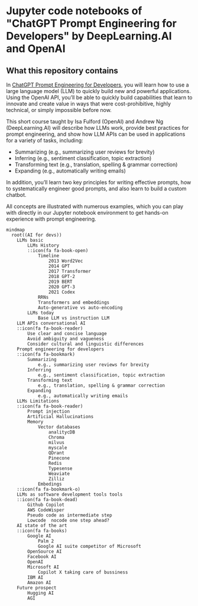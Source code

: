 # Jupyter code notebooks of "ChatGPT Prompt Engineering for Developers" by DeepLearning.AI and OpenAI

## What this repository contains

In [ChatGPT Prompt Engineering for Developers](https://www.deeplearning.ai/short-courses/chatgpt-prompt-engineering-for-developers/),
you will learn how to use a large language model (LLM) to quickly build new and powerful applications. Using the OpenAI
API, you’ll be able to quickly build capabilities that learn to innovate and create value in ways that were
cost-prohibitive, highly technical, or simply impossible before now.

This short course taught by Isa Fulford (OpenAI) and Andrew Ng (DeepLearning.AI) will describe how LLMs work, provide
best practices for prompt engineering, and show how LLM APIs can be used in applications for a variety of tasks,
including:

- Summarizing (e.g., summarizing user reviews for brevity)
- Inferring (e.g., sentiment classification, topic extraction)
- Transforming text (e.g., translation, spelling & grammar correction)
- Expanding (e.g., automatically writing emails)

In addition, you’ll learn two key principles for writing effective prompts, how to systematically engineer good prompts,
and also learn to build a custom chatbot.

All concepts are illustrated with numerous examples, which you can play with directly in our Jupyter notebook
environment to get hands-on experience with prompt engineering.

```mermaid
mindmap
  root((AI for devs))
    LLMs basic
        LLMs History
        ::icon(fa fa-book-open)
            Timeline
                2013 Word2Vec
                2014 GPT
                2017 Transformer
                2018 GPT-2
                2019 BERT
                2020 GPT-3
                2021 Codex
            RRNs
            Transformers and embeddings
            Auto-generative vs auto-encoding
        LLMs today
            Base LLM vs instruction LLM
    LLM APIs conversational AI
    ::icon(fa fa-book-reader)
        Use clear and concise language
        Avoid ambiguity and vagueness
        Consider cultural and linguistic differences
    Prompt engineering for developers
    ::icon(fa fa-bookmark)
        Summarizing
            e.g., summarizing user reviews for brevity
        Inferring
            e.g., sentiment classification, topic extraction
        Transforming text
            e.g., translation, spelling & grammar correction
        Expanding
            e.g., automatically writing emails
    LLMs Limitations
    ::icon(fa fa-book-reader)
        Prompt injection
        Artificial Hallucinations
        Memory
            Vector databases
                analitycDB
                Chroma
                milvus
                myscale
                QDrant
                Pinecone
                Redis
                Typesense
                Weaviate
                Zilliz
            Embedings
    ::icon(fa fa-bookmark-o)
    LLMs as software development tools tools
    ::icon(fa fa-book-dead)
        Github Copilot
        AWS CodeWisper
        Pseudo code as intermediate step
        Lowcode  nocode one step ahead?
    AI state of the art
    ::icon(fa fa-books)
        Google AI
            Palm 2
            Google AI suite competitor of Microsoft
        OpenSource AI
        Facebook AI
        OpenAI
        Microsoft AI
            Copilot X taking care of bussiness
        IBM AI
        Amazon AI
    Future prospect
        Hugging AI
        AGI
```
